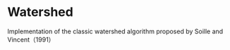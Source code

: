 Watershed
=========

Implementation of the classic watershed algorithm proposed by Soille and Vincent（1991）
